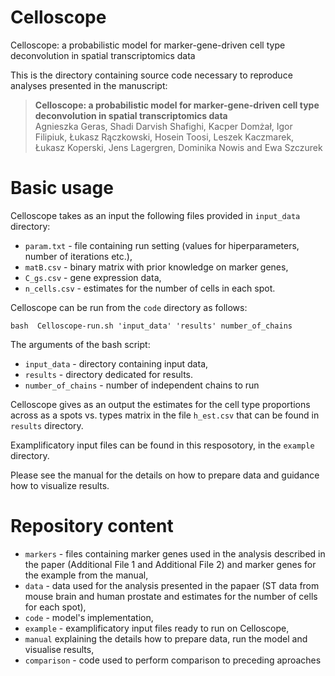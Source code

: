 # Celloscope
Celloscope: a probabilistic model for marker-gene-driven cell type deconvolution in spatial transcriptomics data

This is the directory containing source code necessary to reproduce analyses presented in the manuscript:  

> **Celloscope: a probabilistic model for marker-gene-driven cell type deconvolution in spatial transcriptomics data**  
> Agnieszka Geras, Shadi Darvish Shafighi, Kacper Domżał, Igor Filipiuk,  Łukasz Rączkowski, Hosein Toosi, Leszek Kaczmarek,  Łukasz Koperski, Jens Lagergren, Dominika Nowis and Ewa Szczurek

# Basic usage
Celloscope takes as an input the following files provided in `input_data` directory:

* `param.txt` - file containing run setting (values for hiperparameters, number of iterations etc.),
* `matB.csv` - binary matrix with prior knowledge on marker genes,
* `C_gs.csv` - gene expression data,
* `n_cells.csv` - estimates for the number of cells in each spot.

Celloscope can be run from the `code` directory as follows:

```
bash  Celloscope-run.sh 'input_data' 'results' number_of_chains
```

The arguments of the bash script:
* `input_data` - directory containing input data,
* `results` - directory dedicated for results.
* `number_of_chains` - number of independent chains to run

Celloscope gives as an output the estimates for the cell type proportions across as a spots vs. types matrix  in the file `h_est.csv` that can be found in `results` directory.

Examplificatory input files can be found in this resposotory, in the `example` directory. 

Please see the manual for the details on how to prepare data and guidance how to visualize results.

# Repository content

* `markers` - files containing marker genes used in the analysis described in the paper (Additional File 1 and Additional File 2) and marker genes for the example from the manual,
* `data` - data used for the analysis presented in the papaer (ST data from mouse brain and human prostate and estimates for the number of cells for each spot),
* `code` - model's implementation,
* `example` - examplificatory input files ready to run on Celloscope,
* `manual` explaining the details how to prepare data, run the model and visualise results,
* `comparison` - code used to perform comparison to preceding aproaches
